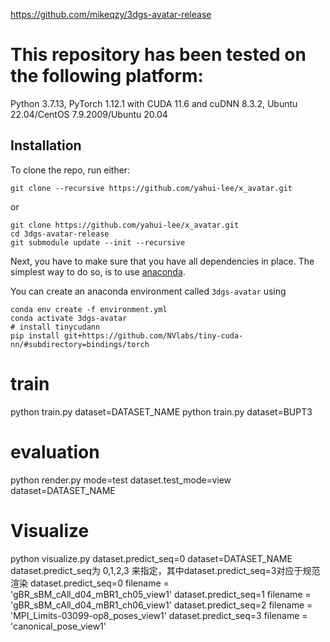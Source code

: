 https://github.com/mikeqzy/3dgs-avatar-release

# This repository has been tested on the following platform:
Python 3.7.13, PyTorch 1.12.1 with CUDA 11.6 and cuDNN 8.3.2, Ubuntu 22.04/CentOS 7.9.2009/Ubuntu 20.04

## Installation

To clone the repo, run either:
```
git clone --recursive https://github.com/yahui-lee/x_avatar.git
```
or
```
git clone https://github.com/yahui-lee/x_avatar.git
cd 3dgs-avatar-release
git submodule update --init --recursive
```

Next, you have to make sure that you have all dependencies in place.
The simplest way to do so, is to use [anaconda](https://www.anaconda.com/). 

You can create an anaconda environment called `3dgs-avatar` using
```
conda env create -f environment.yml
conda activate 3dgs-avatar
# install tinycudann
pip install git+https://github.com/NVlabs/tiny-cuda-nn/#subdirectory=bindings/torch
```


# train
python train.py dataset=DATASET_NAME
python train.py dataset=BUPT3

# evaluation
python render.py mode=test dataset.test_mode=view dataset=DATASET_NAME

# Visualize
python visualize.py dataset.predict_seq=0 dataset=DATASET_NAME
dataset.predict_seq为 0,1,2,3 来指定，其中dataset.predict_seq=3对应于规范渲染
dataset.predict_seq=0  filename = 'gBR_sBM_cAll_d04_mBR1_ch05_view1'
dataset.predict_seq=1  filename = 'gBR_sBM_cAll_d04_mBR1_ch06_view1'
dataset.predict_seq=2  filename = 'MPI_Limits-03099-op8_poses_view1'
dataset.predict_seq=3  filename = 'canonical_pose_view1'
